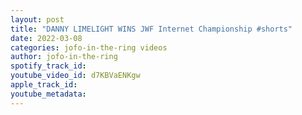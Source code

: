 ```yaml
---
layout: post
title: "DANNY LIMELIGHT WINS JWF Internet Championship #shorts"
date: 2022-03-08
categories: jofo-in-the-ring videos
author: jofo-in-the-ring
spotify_track_id: 
youtube_video_id: d7KBVaENKgw
apple_track_id: 
youtube_metadata: 
---
```

